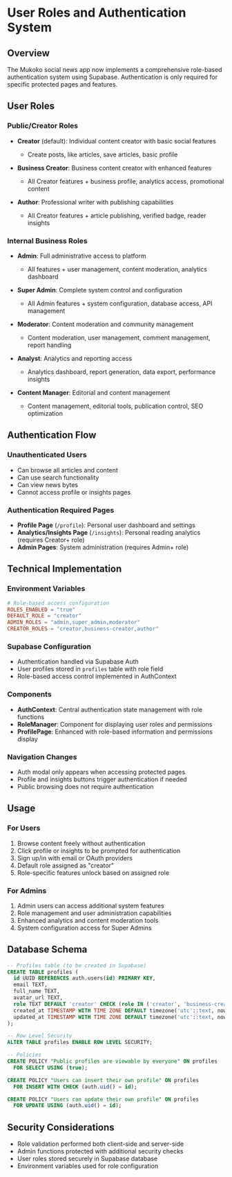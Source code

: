 # User Roles and Authentication System

## Overview
The Mukoko social news app now implements a comprehensive role-based authentication system using Supabase. Authentication is only required for specific protected pages and features.

## User Roles

### Public/Creator Roles
- **Creator** (default): Individual content creator with basic social features
  - Create posts, like articles, save articles, basic profile

- **Business Creator**: Business content creator with enhanced features  
  - All Creator features + business profile, analytics access, promotional content

- **Author**: Professional writer with publishing capabilities
  - All Creator features + article publishing, verified badge, reader insights

### Internal Business Roles  
- **Admin**: Full administrative access to platform
  - All features + user management, content moderation, analytics dashboard

- **Super Admin**: Complete system control and configuration
  - All Admin features + system configuration, database access, API management

- **Moderator**: Content moderation and community management
  - Content moderation, user management, comment management, report handling

- **Analyst**: Analytics and reporting access  
  - Analytics dashboard, report generation, data export, performance insights

- **Content Manager**: Editorial and content management
  - Content management, editorial tools, publication control, SEO optimization

## Authentication Flow

### Unauthenticated Users
- Can browse all articles and content
- Can use search functionality  
- Can view news bytes
- Cannot access profile or insights pages

### Authentication Required Pages
- **Profile Page** (`/profile`): Personal user dashboard and settings
- **Analytics/Insights Page** (`/insights`): Personal reading analytics (requires Creator+ role)
- **Admin Pages**: System administration (requires Admin+ role)

## Technical Implementation

### Environment Variables
```toml
# Role-based access configuration
ROLES_ENABLED = "true" 
DEFAULT_ROLE = "creator"
ADMIN_ROLES = "admin,super_admin,moderator"
CREATOR_ROLES = "creator,business-creator,author"
```

### Supabase Configuration
- Authentication handled via Supabase Auth
- User profiles stored in `profiles` table with role field
- Role-based access control implemented in AuthContext

### Components
- **AuthContext**: Central authentication state management with role functions
- **RoleManager**: Component for displaying user roles and permissions
- **ProfilePage**: Enhanced with role-based information and permissions display

### Navigation Changes
- Auth modal only appears when accessing protected pages
- Profile and insights buttons trigger authentication if needed
- Public browsing does not require authentication

## Usage

### For Users
1. Browse content freely without authentication
2. Click profile or insights to be prompted for authentication
3. Sign up/in with email or OAuth providers
4. Default role assigned as "creator"
5. Role-specific features unlock based on assigned role

### For Admins  
1. Admin users can access additional system features
2. Role management and user administration capabilities
3. Enhanced analytics and content moderation tools
4. System configuration access for Super Admins

## Database Schema
```sql
-- Profiles table (to be created in Supabase)
CREATE TABLE profiles (
  id UUID REFERENCES auth.users(id) PRIMARY KEY,
  email TEXT,
  full_name TEXT,
  avatar_url TEXT,
  role TEXT DEFAULT 'creator' CHECK (role IN ('creator', 'business-creator', 'author', 'admin', 'super_admin', 'moderator', 'analyst', 'content_manager')),
  created_at TIMESTAMP WITH TIME ZONE DEFAULT timezone('utc'::text, now()) NOT NULL,
  updated_at TIMESTAMP WITH TIME ZONE DEFAULT timezone('utc'::text, now()) NOT NULL
);

-- Row Level Security
ALTER TABLE profiles ENABLE ROW LEVEL SECURITY;

-- Policies
CREATE POLICY "Public profiles are viewable by everyone" ON profiles
  FOR SELECT USING (true);

CREATE POLICY "Users can insert their own profile" ON profiles
  FOR INSERT WITH CHECK (auth.uid() = id);

CREATE POLICY "Users can update their own profile" ON profiles
  FOR UPDATE USING (auth.uid() = id);
```

## Security Considerations
- Role validation performed both client-side and server-side
- Admin functions protected with additional security checks
- User roles stored securely in Supabase database
- Environment variables used for role configuration
